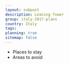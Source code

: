 ```yaml
---
layout: subpost
description: Leaning Tower
group: italy-2017-plans
country: Italy
tags: 
planning: true
sitemap: false
---
```


- Places to stay
- Areas to avoid